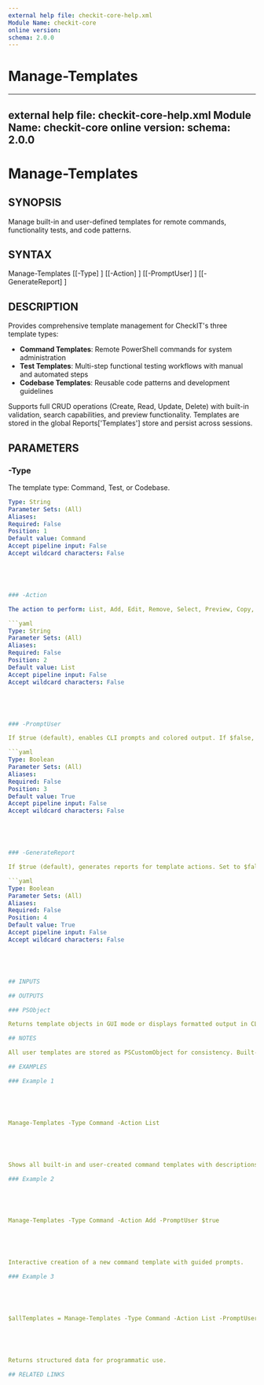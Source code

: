 ```yaml
---
external help file: checkit-core-help.xml
Module Name: checkit-core
online version:
schema: 2.0.0
---
```

# Manage-Templates

---
external help file: checkit-core-help.xml
Module Name: checkit-core
online version:
schema: 2.0.0
---

# Manage-Templates

## SYNOPSIS

Manage built-in and user-defined templates for remote commands, functionality tests, and code patterns.

## SYNTAX





Manage-Templates [[-Type] <String>] [[-Action] <String>] [[-PromptUser] <Boolean>] [[-GenerateReport] <Boolean>]





## DESCRIPTION

Provides comprehensive template management for CheckIT's three template types:

- **Command Templates**: Remote PowerShell commands for system administration
- **Test Templates**: Multi-step functional testing workflows with manual and automated steps  
- **Codebase Templates**: Reusable code patterns and development guidelines

Supports full CRUD operations (Create, Read, Update, Delete) with built-in validation, search capabilities, and preview functionality. Templates are stored in the global Reports['Templates'] store and persist across sessions.

## PARAMETERS

### -Type

The template type: Command, Test, or Codebase.

```yaml
Type: String
Parameter Sets: (All)
Aliases:
Required: False
Position: 1
Default value: Command
Accept pipeline input: False
Accept wildcard characters: False





### -Action

The action to perform: List, Add, Edit, Remove, Select, Preview, Copy, or Search.

```yaml
Type: String
Parameter Sets: (All)
Aliases:
Required: False
Position: 2
Default value: List
Accept pipeline input: False
Accept wildcard characters: False





### -PromptUser

If $true (default), enables CLI prompts and colored output. If $false, returns objects for GUI/automation use.

```yaml
Type: Boolean
Parameter Sets: (All)
Aliases:
Required: False
Position: 3
Default value: True
Accept pipeline input: False
Accept wildcard characters: False





### -GenerateReport

If $true (default), generates reports for template actions. Set to $false to disable reporting for automation scenarios.

```yaml
Type: Boolean
Parameter Sets: (All)
Aliases:
Required: False
Position: 4
Default value: True
Accept pipeline input: False
Accept wildcard characters: False





## INPUTS

## OUTPUTS

### PSObject

Returns template objects in GUI mode or displays formatted output in CLI mode.

## NOTES

All user templates are stored as PSCustomObject for consistency. Built-in templates are loaded via Ensure-Templates and are read-only. Template actions are logged and reported for audit trail and usage analysis.

## EXAMPLES

### Example 1





Manage-Templates -Type Command -Action List





Shows all built-in and user-created command templates with descriptions.

### Example 2





Manage-Templates -Type Command -Action Add -PromptUser $true





Interactive creation of a new command template with guided prompts.

### Example 3





$allTemplates = Manage-Templates -Type Command -Action List -PromptUser $false





Returns structured data for programmatic use.

## RELATED LINKS



